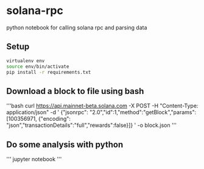 # solana-rpc
python notebook for calling solana rpc and parsing data

## Setup

```bash
virtualenv env
source env/bin/activate
pip install -r requirements.txt
```
## Download a block to file using bash

'''bash
curl https://api.mainnet-beta.solana.com -X POST -H "Content-Type: application/json" -d '
  {"jsonrpc": "2.0","id":1,"method":"getBlock","params":[100356971, {"encoding": "json","transactionDetails":"full","rewards":false}]}
' -o block.json
'''

## Do some analysis with python

'''
jupyter notebook
'''
